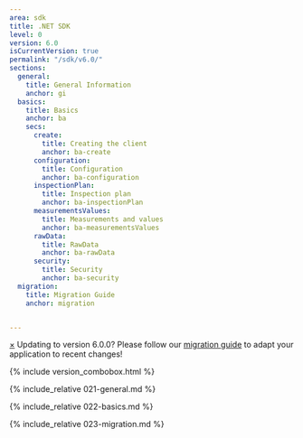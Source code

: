 ```yaml
---
area: sdk
title: .NET SDK
level: 0
version: 6.0
isCurrentVersion: true
permalink: "/sdk/v6.0/"
sections:
  general:
    title: General Information
    anchor: gi  
  basics:
    title: Basics
    anchor: ba
    secs:
      create:
        title: Creating the client
        anchor: ba-create
      configuration:
        title: Configuration
        anchor: ba-configuration
      inspectionPlan:
        title: Inspection plan
        anchor: ba-inspectionPlan
      measurementsValues:
        title: Measurements and values
        anchor: ba-measurementsValues
      rawData:
        title: RawData
        anchor: ba-rawData
      security:
        title: Security
        anchor: ba-security
  migration:
    title: Migration Guide
    anchor: migration


---
```


<div class="alert alert-info fade in">
  <a href="#" class="close" data-dismiss="alert" aria-label="close">&times;</a>
  Updating to version 6.0.0? Please follow our <a href="#migration" class="alert-link">migration guide</a> to adapt your application to recent changes!
</div>

{% include version_combobox.html %}

{% include_relative 021-general.md %}

{% include_relative 022-basics.md %}

<p class="dottedline" />

{% include_relative 023-migration.md %}

<p class="dottedline" />
